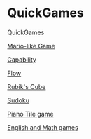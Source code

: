 # QuickGames
QuickGames

<a href="https://codewiper.github.io/QuickGames/Mariolike.html">Mario-like Game</a>

<a href="https://codewiper.github.io/QuickGames/capability.html">Capability</a>

<a href="https://codewiper.github.io/QuickGames/flow.html">Flow</a>

<a href="https://codewiper.github.io/QuickGames/rubicscube.html">Rubik's Cube</a>

<a href="https://codewiper.github.io/QuickGames/sodoku.html">Sudoku</a>

<a href="https://codewiper.github.io/QuickGames/pianogame.html">Piano Tile game</a>

<a href="https://codewiper.github.io/prishasquizgame/main.html">English and Math games</a>
